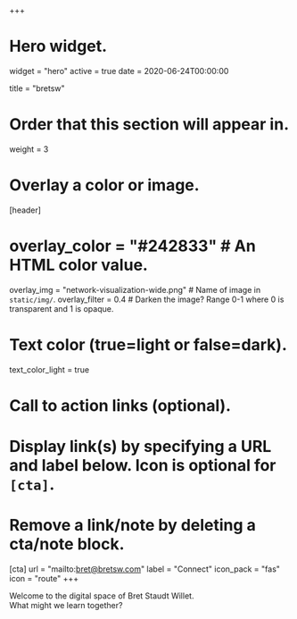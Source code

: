 +++
# Hero widget.
widget = "hero"
active = true
date = 2020-06-24T00:00:00

title = "bretsw"

# Order that this section will appear in.
weight = 3

# Overlay a color or image.
[header]
#  overlay_color = "#242833"  # An HTML color value.
  overlay_img = "network-visualization-wide.png"  # Name of image in `static/img/`.
  overlay_filter = 0.4  # Darken the image? Range 0-1 where 0 is transparent and 1 is opaque.

# Text color (true=light or false=dark).
  text_color_light = true

# Call to action links (optional).
#   Display link(s) by specifying a URL and label below. Icon is optional for `[cta]`.
#   Remove a link/note by deleting a cta/note block.
[cta]
  url = "mailto:bret@bretsw.com"
  label = "Connect"
  icon_pack = "fas"
  icon = "route"
+++

Welcome to the digital space of Bret Staudt Willet.  
What might we learn together?